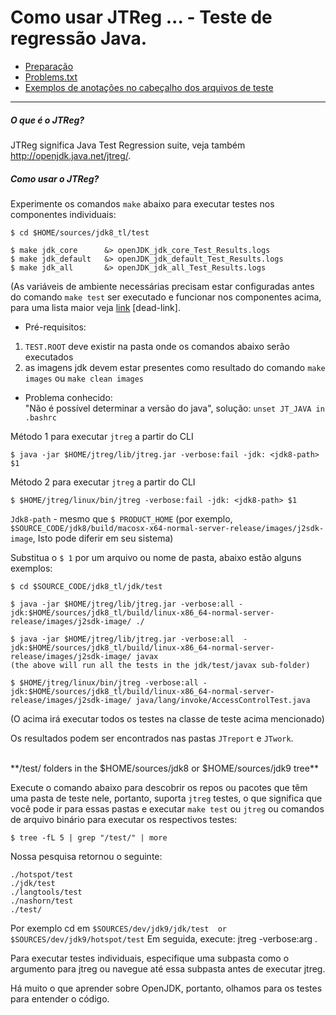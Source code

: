 # Como usar JTReg ... - Teste de regressão Java.

 * [Preparação](preparations.md)
 * [Problems.txt](problems.txt.md)
 * [Exemplos de anotações no cabeçalho dos arquivos de teste](test-annotations.md)
---
##### O que é o JTReg?

JTReg significa Java Test Regression suite, veja também http://openjdk.java.net/jtreg/.

##### Como usar o JTReg?
Experimente os comandos ```make``` abaixo para executar testes nos componentes individuais:
```
$ cd $HOME/sources/jdk8_tl/test
 
$ make jdk_core      &> openJDK_jdk_core_Test_Results.logs
$ make jdk_default   &> openJDK_jdk_default_Test_Results.logs 
$ make jdk_all       &> openJDK_jdk_all_Test_Results.logs
```

(As variáveis ​​de ambiente necessárias precisam estar configuradas antes do comando ```make test``` ser executado e funcionar nos componentes acima, para uma lista maior veja [link](https://java.net/projects/adoptopenjdk/pages/InstallJtreg#Running_tests_via_the_CLI) [dead-link].

* Pré-requisitos: <br/>
1) ```TEST.ROOT``` deve existir na pasta onde os comandos abaixo serão executados <br/>
2) as imagens jdk devem estar presentes como resultado do comando ```make images``` ou ```make clean images``` <br/>

* Problema conhecido: <br/>
"Não é possível determinar a versão do java", solução: ```unset JT_JAVA in .bashrc```

Método 1 para executar ```jtreg``` a partir do CLI
```
$ java -jar $HOME/jtreg/lib/jtreg.jar -verbose:fail -jdk: <jdk8-path> $1
```

Método 2 para executar ```jtreg``` a partir do CLI
```
$ $HOME/jtreg/linux/bin/jtreg -verbose:fail -jdk: <jdk8-path> $1
```

```Jdk8-path``` - mesmo que ```$ PRODUCT_HOME``` (por exemplo, ```$SOURCE_CODE/jdk8/build/macosx-x64-normal-server-release/images/j2sdk-image```, Isto pode diferir em seu sistema)

Substitua o ```$ 1``` por um arquivo ou nome de pasta, abaixo estão alguns exemplos:

```
$ cd $SOURCE_CODE/jdk8_tl/jdk/test

$ java -jar $HOME/jtreg/lib/jtreg.jar -verbose:all -jdk:$HOME/sources/jdk8_tl/build/linux-x86_64-normal-server-release/images/j2sdk-image/ ./ 

$ java -jar $HOME/jtreg/lib/jtreg.jar -verbose:all  -jdk:$HOME/sources/jdk8_tl/build/linux-x86_64-normal-server-release/images/j2sdk-image/ javax
(the above will run all the tests in the jdk/test/javax sub-folder)

$ $HOME/jtreg/linux/bin/jtreg -verbose:all -jdk:$HOME/sources/jdk8_tl/build/linux-x86_64-normal-server-release/images/j2sdk-image/ java/lang/invoke/AccessControlTest.java
```

(O acima irá executar todos os testes na classe de teste acima mencionado)

Os resultados podem ser encontrados nas pastas ```JTreport``` e ```JTwork```.

<br/>
**/test/ folders in the $HOME/sources/jdk8 or $HOME/sources/jdk9 tree**

Execute o comando abaixo para descobrir os repos ou pacotes que têm uma pasta de teste nele, portanto, suporta ```jtreg``` testes, o que significa que você pode ir para essas pastas e executar ```make test``` ou ```jtreg``` ou comandos de arquivo binário para executar os respectivos testes:

```
$ tree -fL 5 | grep "/test/" | more
```

Nossa pesquisa retornou o seguinte:
```
./hotspot/test
./jdk/test
./langtools/test
./nashorn/test
./test/
```

Por exemplo cd em
``` $SOURCES/dev/jdk9/jdk/test  or  $SOURCES/dev/jdk9/hotspot/test ```
Em seguida, execute: jtreg -verbose:arg .

Para executar testes individuais, especifique uma subpasta como o argumento para jtreg ou navegue até essa subpasta antes de executar jtreg.

Há muito o que aprender sobre OpenJDK, portanto, olhamos para os testes para entender o código.